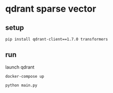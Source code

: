# qdrant sparse vector

## setup

```shell
pip install qdrant-client==1.7.0 transformers
```

## run

launch qdrant

```shell
docker-compose up
```

```shell
python main.py
```
